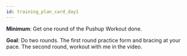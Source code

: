 ```yaml
---
id: training_plan_card_day1
---
```


**Minimum**: Get one round of the Pushup Workout done.

**Goal**: Do two rounds. The first round practice form and bracing at your pace. The second round, workout with me in the video.

